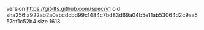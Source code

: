 version https://git-lfs.github.com/spec/v1
oid sha256:a922ab2a0abcdcbd99c1484c7bd83d69a04b5e11ab53064d2c9aa557df1c52b4
size 1613
